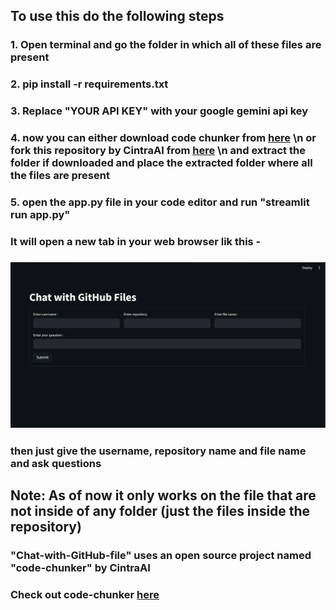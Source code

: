 ## To use this do the following steps
### 1. Open terminal and go the folder in which all of these files are present
### 2. pip install -r requirements.txt
### 3. Replace "YOUR API KEY" with your google gemini api key 
### 4. now you can either download code chunker from [here](https://github.com/CintraAI/code-chunker/archive/refs/heads/main.zip) \n or fork this repository by CintraAI from [here](https://github.com/CintraAI/code-chunker) \n and extract the folder if downloaded and place the extracted folder where all the files are present
### 5. open the app.py file in your code editor and run "streamlit run app.py"

### It will open a new tab in your web browser lik this - 
### ![Image](image.png)

### then just give the username, repository name and file name and ask questions 

## Note: As of now it only works on the file that are not inside of any folder (just the files inside the repository)

### "Chat-with-GitHub-file" uses an open source project named "code-chunker" by CintraAI
### Check out code-chunker [here](https://github.com/CintraAI/code-chunker) 
